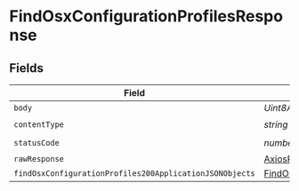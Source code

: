 # FindOsxConfigurationProfilesResponse


## Fields

| Field                                                                                                                         | Type                                                                                                                          | Required                                                                                                                      | Description                                                                                                                   |
| ----------------------------------------------------------------------------------------------------------------------------- | ----------------------------------------------------------------------------------------------------------------------------- | ----------------------------------------------------------------------------------------------------------------------------- | ----------------------------------------------------------------------------------------------------------------------------- |
| `body`                                                                                                                        | *Uint8Array*                                                                                                                  | :heavy_minus_sign:                                                                                                            | N/A                                                                                                                           |
| `contentType`                                                                                                                 | *string*                                                                                                                      | :heavy_check_mark:                                                                                                            | N/A                                                                                                                           |
| `statusCode`                                                                                                                  | *number*                                                                                                                      | :heavy_check_mark:                                                                                                            | N/A                                                                                                                           |
| `rawResponse`                                                                                                                 | [AxiosResponse>](https://axios-http.com/docs/res_schema)                                                                      | :heavy_minus_sign:                                                                                                            | N/A                                                                                                                           |
| `findOsxConfigurationProfiles200ApplicationJSONObjects`                                                                       | [FindOsxConfigurationProfiles200ApplicationJSON](../../models/operations/findosxconfigurationprofiles200applicationjson.md)[] | :heavy_minus_sign:                                                                                                            | OK                                                                                                                            |